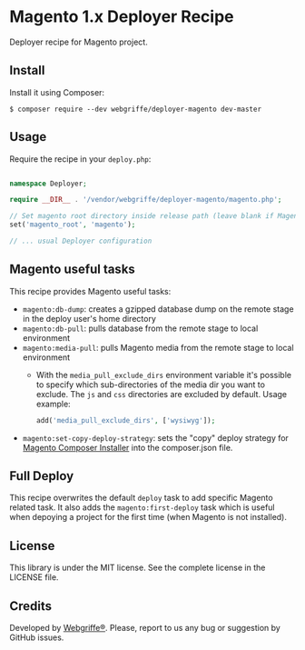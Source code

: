 Magento 1.x Deployer Recipe
===========================

Deployer recipe for Magento project.

Install
-------

Install it using Composer:

	$ composer require --dev webgriffe/deployer-magento dev-master
	
Usage
-----

Require the recipe in your `deploy.php`:

```php

namespace Deployer;

require __DIR__ . '/vendor/webgriffe/deployer-magento/magento.php';

// Set magento root directory inside release path (leave blank if Magento is in the root of the release path)
set('magento_root', 'magento');

// ... usual Deployer configuration
```

Magento useful tasks
--------------------

This recipe provides Magento useful tasks:

* `magento:db-dump`: creates a gzipped database dump on the remote stage in the deploy user's home directory
* `magento:db-pull`: pulls database from the remote stage to local environment
* `magento:media-pull`: pulls Magento media from the remote stage to local environment
  * With the `media_pull_exclude_dirs` environment variable it's possible to specify which sub-directories of the media dir you want to exclude. The `js` and `css` directories are excluded by default. Usage example:
    
    ```php
    add('media_pull_exclude_dirs', ['wysiwyg']);
    ```
* `magento:set-copy-deploy-strategy`: sets the "copy" deploy strategy for [Magento Composer Installer](https://github.com/Cotya/magento-composer-installer) into the composer.json file.

Full Deploy
-----------

This recipe overwrites the default `deploy` task to add specific Magento related task. It also adds the `magento:first-deploy` task which is useful when depoying a project for the first time (when Magento is not installed).

License
-------

This library is under the MIT license. See the complete license in the LICENSE file.

Credits
-------

Developed by [Webgriffe®](http://www.webgriffe.com/). Please, report to us any bug or suggestion by GitHub issues.
